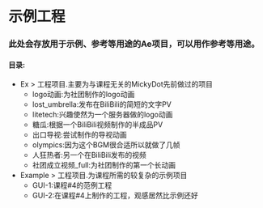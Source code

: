 # 示例工程
### 此处会存放用于示例、参考等用途的Ae项目，可以用作参考等用途。
#### 目录:
- Ex > 工程项目.主要为与课程无关的MickyDot先前做过的项目
  - logo动画:为社团制作的logo动画
  - lost_umbrella:发布在BiliBili的简短的文字PV
  - litetech:兴趣使然为一个服务器做的logo动画
  - 糖瓜:根据一个BiliBili视频制作的半成品PV
  - 出口导视:尝试制作的导视动画
  - olympics:因为这个BGM很合适所以就做了几帧
  - 人狂热者:另一个在BiliBili发布的视频
  - 社团成立视频_full:为社团制作的第一个长动画
- Example > 工程项目.为课程所需的较复杂的示例项目
  - GUI-1:课程#4的范例工程
  - GUI-2:在课程#4上制作的工程，观感居然比示例还好
